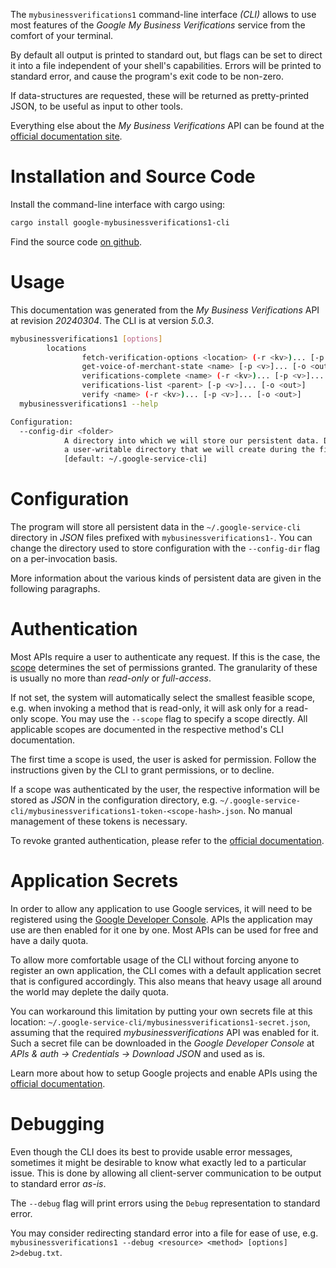 <!---
DO NOT EDIT !
This file was generated automatically from 'src/generator/templates/cli/README.md.mako'
DO NOT EDIT !
-->
The `mybusinessverifications1` command-line interface *(CLI)* allows to use most features of the *Google My Business Verifications* service from the comfort of your terminal.

By default all output is printed to standard out, but flags can be set to direct it into a file independent of your shell's
capabilities. Errors will be printed to standard error, and cause the program's exit code to be non-zero.

If data-structures are requested, these will be returned as pretty-printed JSON, to be useful as input to other tools.

Everything else about the *My Business Verifications* API can be found at the
[official documentation site](https://developers.google.com/my-business/).

# Installation and Source Code

Install the command-line interface with cargo using:

```bash
cargo install google-mybusinessverifications1-cli
```

Find the source code [on github](https://github.com/Byron/google-apis-rs/tree/main/gen/mybusinessverifications1-cli).

# Usage

This documentation was generated from the *My Business Verifications* API at revision *20240304*. The CLI is at version *5.0.3*.

```bash
mybusinessverifications1 [options]
        locations
                fetch-verification-options <location> (-r <kv>)... [-p <v>]... [-o <out>]
                get-voice-of-merchant-state <name> [-p <v>]... [-o <out>]
                verifications-complete <name> (-r <kv>)... [-p <v>]... [-o <out>]
                verifications-list <parent> [-p <v>]... [-o <out>]
                verify <name> (-r <kv>)... [-p <v>]... [-o <out>]
  mybusinessverifications1 --help

Configuration:
  --config-dir <folder>
            A directory into which we will store our persistent data. Defaults to
            a user-writable directory that we will create during the first invocation.
            [default: ~/.google-service-cli]

```

# Configuration

The program will store all persistent data in the `~/.google-service-cli` directory in *JSON* files prefixed with `mybusinessverifications1-`.  You can change the directory used to store configuration with the `--config-dir` flag on a per-invocation basis.

More information about the various kinds of persistent data are given in the following paragraphs.

# Authentication

Most APIs require a user to authenticate any request. If this is the case, the [scope][scopes] determines the 
set of permissions granted. The granularity of these is usually no more than *read-only* or *full-access*.

If not set, the system will automatically select the smallest feasible scope, e.g. when invoking a
method that is read-only, it will ask only for a read-only scope. 
You may use the `--scope` flag to specify a scope directly. 
All applicable scopes are documented in the respective method's CLI documentation.

The first time a scope is used, the user is asked for permission. Follow the instructions given 
by the CLI to grant permissions, or to decline.

If a scope was authenticated by the user, the respective information will be stored as *JSON* in the configuration
directory, e.g. `~/.google-service-cli/mybusinessverifications1-token-<scope-hash>.json`. No manual management of these tokens
is necessary.

To revoke granted authentication, please refer to the [official documentation][revoke-access].

# Application Secrets

In order to allow any application to use Google services, it will need to be registered using the 
[Google Developer Console][google-dev-console]. APIs the application may use are then enabled for it
one by one. Most APIs can be used for free and have a daily quota.

To allow more comfortable usage of the CLI without forcing anyone to register an own application, the CLI
comes with a default application secret that is configured accordingly. This also means that heavy usage
all around the world may deplete the daily quota.

You can workaround this limitation by putting your own secrets file at this location: 
`~/.google-service-cli/mybusinessverifications1-secret.json`, assuming that the required *mybusinessverifications* API 
was enabled for it. Such a secret file can be downloaded in the *Google Developer Console* at 
*APIs & auth -> Credentials -> Download JSON* and used as is.

Learn more about how to setup Google projects and enable APIs using the [official documentation][google-project-new].


# Debugging

Even though the CLI does its best to provide usable error messages, sometimes it might be desirable to know
what exactly led to a particular issue. This is done by allowing all client-server communication to be 
output to standard error *as-is*.

The `--debug` flag will print errors using the `Debug` representation to standard error.

You may consider redirecting standard error into a file for ease of use, e.g. `mybusinessverifications1 --debug <resource> <method> [options] 2>debug.txt`.


[scopes]: https://developers.google.com/+/api/oauth#scopes
[revoke-access]: http://webapps.stackexchange.com/a/30849
[google-dev-console]: https://console.developers.google.com/
[google-project-new]: https://developers.google.com/console/help/new/
